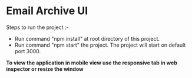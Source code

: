 # Email Archive UI

Steps to run the project :-

* Run command "npm install" at root directory of this project.
* Run command "npm start" the project. The project will start on default port 3000.

**To view the application in mobile view use the responsive tab in web inspector or resize the window**
